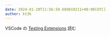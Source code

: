 ```yaml
---
date: 2024-01-20T11:56:59.689819211+00:00[UTC]
author: kt3k
---
```

VSCode の [Testing Extensions](https://code.visualstudio.com/api/working-with-extensions/testing-extension) 読む
